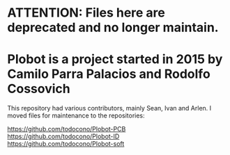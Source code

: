 # ATTENTION: Files here are deprecated and no longer maintain.
# Plobot is a project started in 2015 by Camilo Parra Palacios and Rodolfo Cossovich

This repository had various contributors, mainly Sean, Ivan and Arlen. I moved files for maintenance to the repositories:

https://github.com/todocono/Plobot-PCB
https://github.com/todocono/Plobot-ID
https://github.com/todocono/Plobot-soft
